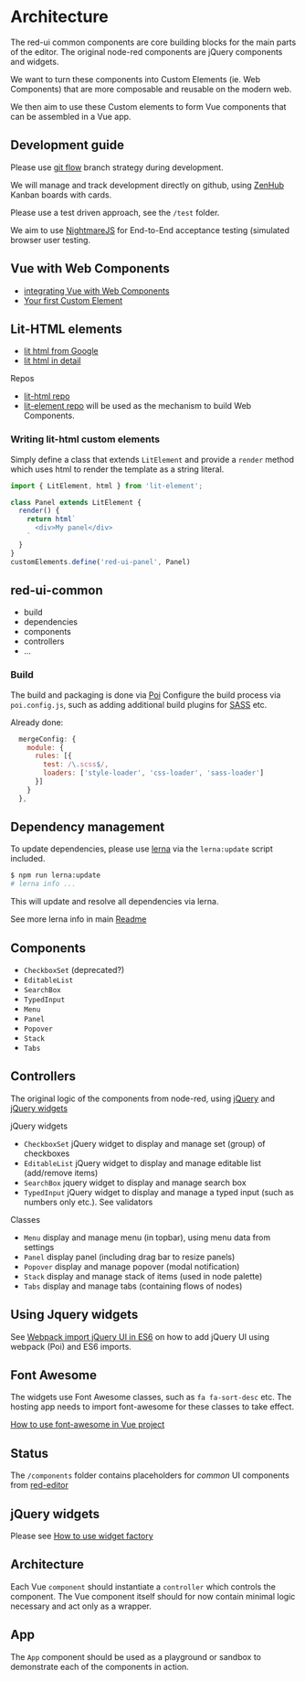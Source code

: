 # Architecture

The red-ui common components are core building blocks for the main parts of the editor.
The original node-red components are jQuery components and widgets.

We want to turn these components into Custom Elements (ie. Web Components) that are more composable and reusable on the modern web.

We then aim to use these Custom elements to form Vue components that can be assembled in a Vue app.

## Development guide

Please use [git flow](https://guides.github.com/introduction/flow/) branch strategy during development.

We will manage and track development directly on github, using [ZenHub](https://www.zenhub.com/) Kanban boards with cards.

Please use a test driven approach, see the `/test` folder.

We aim to use [NightmareJS](http://www.nightmarejs.org/) for End-to-End acceptance testing (simulated browser user testing.

## Vue with Web Components

- [integrating Vue with Web Components](https://alligator.io/vuejs/vue-integrate-web-components/)
- [Your first Custom Element](https://alligator.io/web-components/your-first-custom-element/)

## Lit-HTML elements

- [lit html from Google](https://malloc.fi/lit-html-javascript-templating-from-polymer-team-google)
- [lit html in detail](https://css-tricks.com/html-templates-via-javascript-template-literals/)

Repos

- [lit-html repo](https://github.com/PolymerLabs/lit-html)
- [lit-element repo](https://github.com/kenchris/lit-element) will be used as the mechanism to build Web Components.

### Writing lit-html custom elements

Simply define a class that extends `LitElement` and provide a `render` method which uses html to render the template as a string literal.

```js
import { LitElement, html } from 'lit-element';

class Panel extends LitElement {
  render() {
    return html`
      <div>My panel</div>
    `
  }
}
customElements.define('red-ui-panel', Panel)
```

## red-ui-common

- build
- dependencies
- components
- controllers
- ...

### Build

The build and packaging is done via [Poi](https://poi.js.org/#/)
Configure the build process via `poi.config.js`, such as adding additional build plugins for [SASS](http://sass-lang.com/) etc.

Already done:

```js
  mergeConfig: {
    module: {
      rules: [{
        test: /\.scss$/,
        loaders: ['style-loader', 'css-loader', 'sass-loader']
      }]
    }
  },
```

## Dependency management

To update dependencies, please use [lerna](https://lernajs.io/#getting-started) via the `lerna:update` script included.

```bash
$ npm run lerna:update
# lerna info ...
```

This will update and resolve all dependencies via lerna.

See more lerna info in main [Readme](https://github.com/tecla5/red-ui/blob/master/Readme.md)

## Components

- `CheckboxSet` (deprecated?)
- `EditableList`
- `SearchBox`
- `TypedInput`
- `Menu`
- `Panel`
- `Popover`
- `Stack`
- `Tabs`

## Controllers

The original logic of the components from node-red, using [jQuery](https://api.jqueryui.com) and [jQuery widgets](https://api.jqueryui.com/jquery.widget/)

jQuery widgets

- `CheckboxSet` jQuery widget to display and manage set (group) of checkboxes
- `EditableList` jQuery widget to display and manage editable list (add/remove items)
- `SearchBox` jquery widget to display and manage search box
- `TypedInput` jQuery widget to display and manage a typed input (such as numbers only etc.). See validators

Classes

- `Menu` display and manage menu (in topbar), using menu data from settings
- `Panel` display panel (including drag bar to resize panels)
- `Popover` display and manage popover (modal notification)
- `Stack` display and manage stack of items (used in node palette)
- `Tabs` display and manage tabs (containing flows of nodes)

## Using Jquery widgets

See [Webpack import jQuery UI in ES6](http://code.tonytuan.org/2017/03/webpack-import-jquery-ui-in-es6-syntax.html) on how to add jQuery UI using webpack (Poi) and ES6 imports.

## Font Awesome

The widgets use Font Awesome classes, such as `fa fa-sort-desc` etc. The hosting app needs to import font-awesome for these classes to take effect.

[How to use font-awesome in Vue project](https://www.reddit.com/r/vuejs/comments/6pg1yp/how_to_use_fontawesome_icons_in_your_vue_project/?st=j8bccc15&sh=fd8c0374)

## Status

The `/components` folder contains placeholders for *common* UI components from [red-editor](https://github.com/tecla5/red-editor/tree/master/src/new/ui/common)

## jQuery widgets

Please see [How to use widget factory](https://learn.jquery.com/jquery-ui/widget-factory/how-to-use-the-widget-factory/)

## Architecture

Each Vue `component` should instantiate a `controller` which controls the component. The Vue component itself should for now contain minimal logic necessary and act only as a wrapper.

## App

The `App` component should be used as a playground or sandbox to demonstrate each of the components in action.
